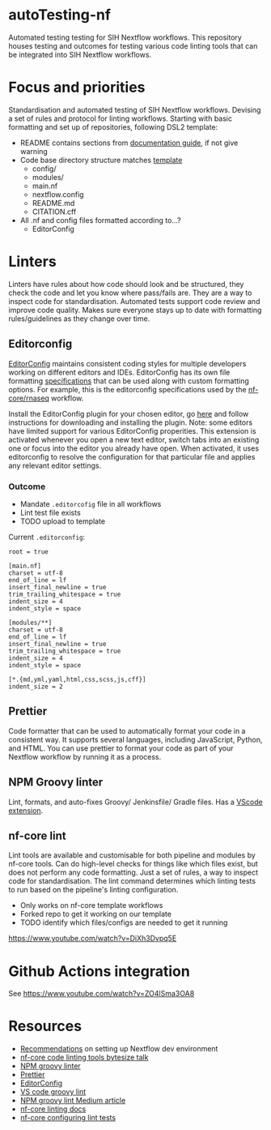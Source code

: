 # **autoTesting-nf**

Automated testing testing for SIH Nextflow workflows. This repository houses testing and outcomes for testing various code linting tools that can be integrated into SIH Nextflow workflows. 

# Focus and priorities 

Standardisation and automated testing of SIH Nextflow workflows. Devising a set of rules and protocol for linting workflows. Starting with basic formatting and set up of repositories, following DSL2 template:

* README contains sections from [documentation guide](https://github.com/AustralianBioCommons/doc_guidelines), if not give warning
* Code base directory structure matches [template](https://github.com/AustralianBioCommons/Nextflow_DSL2_template)
    * config/
    * modules/
    * main.nf 
    * nextflow.config
    * README.md 
    * CITATION.cff
* All .nf and config files formatted according to...? 
    * EditorConfig 

# Linters 

Linters have rules about how code should look and be structured, they check the code and let you know where pass/fails are. They are a way to inspect code for standardisation. Automated tests support code review and improve code quality. Makes sure everyone stays up to date with formatting rules/guidelines as they change over time. 

## Editorconfig 

[EditorConfig](https://editorconfig.org/) maintains consistent coding styles for multiple developers working on different editors and IDEs. EditorConfig has its own file formatting [specifications](https://spec.editorconfig.org/) that can be used along with custom formatting options. For example, this is the editorconfig specifications used by the [nf-core/rnaseq](https://raw.githubusercontent.com/nf-core/rnaseq/master/.editorconfig) workflow. 

Install the EditorConfig plugin for your chosen editor, go [here](https://editorconfig.org/#download) and follow instructions for downloading and installing the plugin. Note: some editors have limited support for various EditorConfig properities. This extension is activated whenever you open a new text editor, switch tabs into an existing one or focus into the editor you already have open. When activated, it uses editorconfig to resolve the configuration for that particular file and applies any relevant editor settings.

### Outcome

* Mandate `.editorcofig` file in all workflows
* Lint test file exists 
* TODO upload to template

Current `.editorconfig`: 
```
root = true

[main.nf]
charset = utf-8
end_of_line = lf
insert_final_newline = true
trim_trailing_whitespace = true
indent_size = 4
indent_style = space

[modules/**]
charset = utf-8
end_of_line = lf
insert_final_newline = true
trim_trailing_whitespace = true
indent_size = 4
indent_style = space

[*.{md,yml,yaml,html,css,scss,js,cff}]
indent_size = 2
```

## Prettier

Code formatter that can be used to automatically format your code in a consistent way. It supports several languages, including JavaScript, Python, and HTML. You can use prettier to format your code as part of your Nextflow workflow by running it as a process.

## NPM Groovy linter 

Lint, formats, and auto-fixes Groovy/ Jenkinsfile/ Gradle files. Has a [VScode extension](https://github.com/nvuillam/vscode-groovy-lint). 

## nf-core lint

Lint tools are available and customisable for both pipeline and modules by nf-core tools. Can do high-level checks for things like which files exist, but does not perform any code formatting. Just a set of rules, a way to inspect code for standardisation. The lint command determines which linting tests to run based on the pipeline's linting configuration.  

* Only works on nf-core template workflows 
* Forked repo to get it working on our template 
* TODO identify which files/configs are needed to get it running

https://www.youtube.com/watch?v=DiXh3Dvpq5E 

# Github Actions integration

See https://www.youtube.com/watch?v=ZO4lSma3OA8

# Resources 

* [Recommendations](https://www.nextflow.io/blog/2021/nextflow-developer-environment.html) on setting up Nextflow dev environment 
* [nf-core code linting tools bytesize talk](https://www.youtube.com/watch?v=ZO4lSma3OA8)
* [NPM groovy linter](https://www.npmjs.com/package/npm-groovy-lint) 
* [Prettier](https://github.com/prettier/prettier)
* [EditorConfig](https://editorconfig.org/)
* [VS code groovy lint](https://github.com/nvuillam/vscode-groovy-lint)
* [NPM groovy lint Medium article](https://nicolas.vuillamy.fr/a-groovy-journey-to-open-source-during-covid-19-npm-groovy-lint-8d88c7eecebc)
* [nf-core linting docs](https://github.com/nf-core/tools/#linting-a-workflow)
* [nf-core configuring lint tests](https://www.youtube.com/watch?v=DiXh3Dvpq5E)
